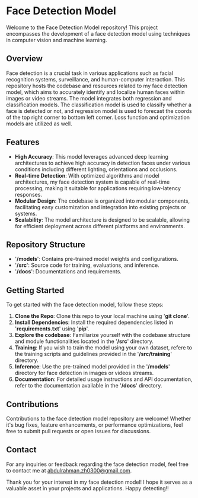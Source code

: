 # Face Detection Model

Welcome to the Face Detection Model repository! This project encompasses the development of a face detection model using techniques in computer vision and machine learning.

## Overview

Face detection is a crucial task in various applications such as facial recognition systems, surveillance, and human-computer interaction. This repository hosts the codebase and resources related to my face detection model, which aims to accurately identify and localize human faces within images or video streams. The model integrates both regression and classification models. The classification model is used to classify whether a face is detected or not, and regression model is used to forecast the coords of the top right corner to bottom left corner. Loss function and optimization models are utilized as well.

## Features
- **High Accuracy**: This model leverages advanced deep learning architectures to achieve high accuracy in detection faces under various conditions including different lighting, orientations and occlusions.
- **Real-time Detection**: With optimized algorithms and model architectures, my face detection system is capable of real-time processing, making it suitable for applications requiring low-latency responses.
- **Modular Design**: The codebase is organized into modular components, facilitating easy customization and integration into existing projects or systems.
- **Scalability**: The model architecture is designed to be scalable, allowing for efficient deployment across different platforms and environments.

## Repository Structure

- '**/models**': Contains pre-trained model weights and configurations.
- '**/src**': Source code for training, evaluations, and inference.
- '**/docs**': Documentations and requirements.

## Getting Started

To get started with the face detection model, follow these steps:
1. **Clone the Repo**: Clone this repo to your local machine using '**git clone**'.
2. **Install Dependencies**: Install the required dependencies listed in '**requirements.txt**' using '**pip**'.
3. **Explore the codebase**: Familiarize yourself with the codebase structure and module functionalities located in the '**/src**' directory.
4. **Training**: If you wish to train the model using your own dataset, refere to the training scripts and guidelines provided in the '**/src/training**' directory.
5. **Inference**: Use the pre-trained model provided in the '**/models**' directory for face detection in images or videos streams.
6. **Documentation**: For detailed usage instructions and API documentation, refer to the documentation available in the '**/docs**' directory.

## Contributions

Contributions to the face detection model repository are welcome! Whether it's bug fixes, feature enhancements, or performance optimizations, feel free to submit pull requests or open issues for discussions.

## Contact

For any inquiries or feedback regarding the face detection model, feel free to contact me at abdulrahman.zh0300@gmail.com.

Thank you for your interest in my face detection model! I hope it serves as a valuable asset in your projects and applications. Happy detecting!!
